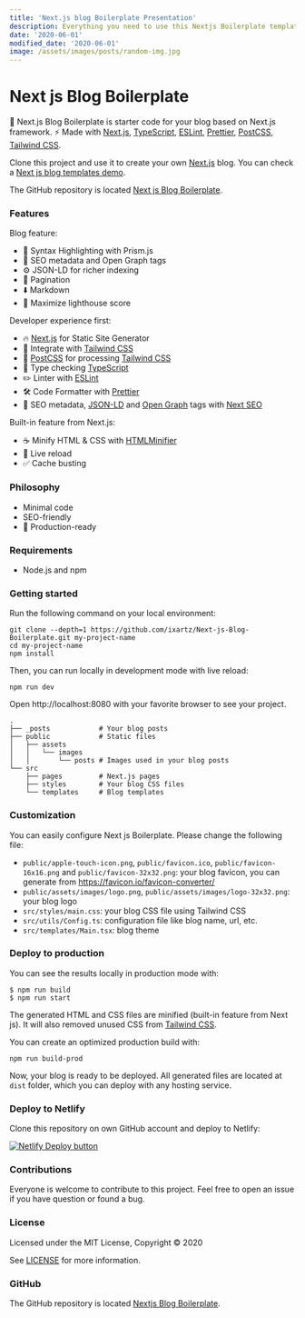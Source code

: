 ```yaml
---
title: 'Next.js blog Boilerplate Presentation'
description: Everything you need to use this Nextjs Boilerplate template
date: '2020-06-01'
modified_date: '2020-06-01'
image: /assets/images/posts/random-img.jpg
---
```


# Next js Blog Boilerplate

🚀 Next.js Blog Boilerplate is starter code for your blog based on Next.js framework. ⚡️ Made with [Next.js](https://nextjs.org), [TypeScript](https://www.typescriptlang.org), [ESLint](https://eslint.org), [Prettier](https://prettier.io), [PostCSS](https://postcss.org), [Tailwind CSS](https://tailwindcss.com).

Clone this project and use it to create your own [Next.js](https://nextjs.org) blog. You can check a [Next js blog templates demo](https://creativedesignsguru.com/demo/Nextjs-Blog-Boilerplate/).

The GitHub repository is located [Next js Blog Boilerplate](https://github.com/ixartz/Next-js-Blog-Boilerplate).

### Features

Blog feature:

- 🎈 Syntax Highlighting with Prism.js
- 🤖 SEO metadata and Open Graph tags
- ⚙️ JSON-LD for richer indexing
- 📖 Pagination
- ⬇️ Markdown
- 💯 Maximize lighthouse score

Developer experience first:

- 🔥 [Next.js](https://nextjs.org) for Static Site Generator
- 🎨 Integrate with [Tailwind CSS](https://tailwindcss.com)
- 💅 [PostCSS](https://postcss.org) for processing [Tailwind CSS](https://tailwindcss.com)
- 🎉 Type checking [TypeScript](https://www.typescriptlang.org)
- ✏️ Linter with [ESLint](https://eslint.org)
- 🛠 Code Formatter with [Prettier](https://prettier.io)
- 🦊 SEO metadata, [JSON-LD](https://developers.google.com/search/docs/guides/intro-structured-data) and [Open Graph](https://ogp.me/) tags with [Next SEO](https://github.com/garmeeh/next-seo)

Built-in feature from Next.js:

- ☕ Minify HTML & CSS with [HTMLMinifier](https://www.npmjs.com/package/html-minifier)
- 💨 Live reload
- ✅ Cache busting

### Philosophy

- Minimal code
- SEO-friendly
- 🚀 Production-ready

### Requirements

- Node.js and npm

### Getting started

Run the following command on your local environment:

```shell
git clone --depth=1 https://github.com/ixartz/Next-js-Blog-Boilerplate.git my-project-name
cd my-project-name
npm install
```

Then, you can run locally in development mode with live reload:

```shell
npm run dev
```

Open http://localhost:8080 with your favorite browser to see your project.

```shell
.
├── _posts            # Your blog posts
├── public            # Static files
│   ├── assets
│   │   └── images
│   │       └── posts # Images used in your blog posts
└── src
    ├── pages         # Next.js pages
    ├── styles        # Your blog CSS files
    └── templates     # Blog templates
```

### Customization

You can easily configure Next js Boilerplate. Please change the following file:

- `public/apple-touch-icon.png`, `public/favicon.ico`, `public/favicon-16x16.png` and `public/favicon-32x32.png`: your blog favicon, you can generate from https://favicon.io/favicon-converter/
- `public/assets/images/logo.png`, `public/assets/images/logo-32x32.png`: your blog logo
- `src/styles/main.css`: your blog CSS file using Tailwind CSS
- `src/utils/Config.ts`: configuration file like blog name, url, etc.
- `src/templates/Main.tsx`: blog theme

### Deploy to production

You can see the results locally in production mode with:

```shell
$ npm run build
$ npm run start
```

The generated HTML and CSS files are minified (built-in feature from Next js). It will also removed unused CSS from [Tailwind CSS](https://tailwindcss.com).

You can create an optimized production build with:

```shell
npm run build-prod
```

Now, your blog is ready to be deployed. All generated files are located at `dist` folder, which you can deploy with any hosting service.

### Deploy to Netlify

Clone this repository on own GitHub account and deploy to Netlify:

[![Netlify Deploy button](https://www.netlify.com/img/deploy/button.svg)](https://app.netlify.com/start/deploy?repository=https://github.com/ixartz/Next-js-Blog-Boilerplate)

### Contributions

Everyone is welcome to contribute to this project. Feel free to open an issue if you have question or found a bug.

### License

Licensed under the MIT License, Copyright © 2020

See [LICENSE](https://github.com/ixartz/Next-js-Blog-Boilerplate#license) for more information.

### GitHub

The GitHub repository is located [Nextjs Blog Boilerplate](https://github.com/ixartz/Next-js-Blog-Boilerplate).
